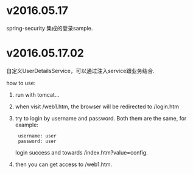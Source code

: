 # v2016.05.17

spring-security 集成的登录sample.

# v2016.05.17.02

自定义UserDetailsService，可以通过注入service跟业务结合.

how to use:

1. run with tomcat...

2. when visit /web1.htm, the browser will be redirected to /login.htm

3. try to login by username and password. Both them are the same, for example: 

		username: user
		password: user
	
	login success and towards /index.htm?value=config.

4. then you can get access to /web1.htm.

